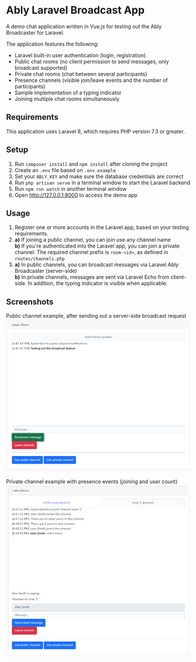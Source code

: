 # Ably Laravel Broadcast App

A demo chat application written in Vue.js for testing out the Ably Broadcaster for Laravel.

The application features the following:
* Laravel built-in user authentication (login, registration)
* Public chat rooms (no client permission to send messages, only broadcast supported)
* Private chat rooms (chat between several participants)
* Presence channels (visible join/leave events and the number of participants)
* Sample implementation of a typing indicator
* Joining multiple chat rooms simultaneously

## Requirements

This application uses Laravel 8, which requires PHP version 7.3 or greater.

## Setup

1. Run `composer install` and `npm install` after cloning the project
2. Create an `.env` file based on `.env.example`
3. Set your `ABLY_KEY` and make sure the database credentials are correct
4. Run `php artisan serve` in a terminal window to start the Laravel backend
5. Run `npm run watch` in another terminal window
6. Open http://127.0.0.1:8000 to access the demo app

## Usage

1. Register one or more accounts in the Laravel app, based on your testing requirements.
2. <b>a)</b> If joining a public channel, you can join use any channel name
   <br />
   <b>b)</b> If you're authenticated into the Laravel app, you can join a private channel. The required channel prefix is `room-<id>`, as defined in `routes/channels.php` 
3. <b>a)</b> In public channels, you can broadcast messages via Laravel Ably Broadcaster (server-side)
   <br />
   <b>b)</b> In private channels, messages are sent via Laravel Echo from client-side. In addition, the typing indicator is visible when applicable.

## Screenshots

Public channel example, after sending out a server-side broadcast request
<img src="docs/images/public_channel.png" alt="Public channel example">

Private channel example with presence events (joining and user count)
<img src="docs/images/private_channel.png" alt="Public channel example">
